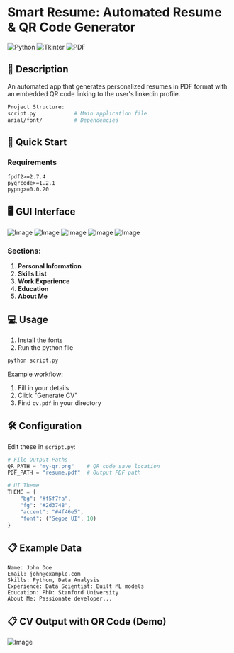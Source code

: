 # Smart Resume: Automated Resume & QR Code Generator

![Python](https://img.shields.io/badge/python-3670A0?style=for-the-badge&logo=python&logoColor=ffdd54)
![Tkinter](https://img.shields.io/badge/Tkinter-%234ea94b.svg?style=for-the-badge&logo=python&logoColor=white)
![PDF](https://img.shields.io/badge/PDF-%23FF0000.svg?style=for-the-badge&logo=adobe&logoColor=white)

## 📝 Description
An automated app that generates personalized resumes in PDF format with an embedded QR code linking to the user's linkedin profile.

```bash
Project Structure:
script.py            # Main application file
arial/font/          # Dependencies
```

## 🚀 Quick Start

### Requirements
```text
fpdf2>=2.7.4
pyqrcode>=1.2.1
pypng>=0.0.20
```

## 🖥️ GUI Interface
![Image](https://github.com/user-attachments/assets/ec7e263c-3999-4c0f-aced-6db053d08387)
![Image](https://github.com/user-attachments/assets/3490da4c-97eb-422d-92ca-53b286845102)
![Image](https://github.com/user-attachments/assets/e2239bd4-2b84-4a57-ae92-743831b41155)
![Image](https://github.com/user-attachments/assets/0fa33e07-5eb5-4012-b9aa-579d6aa037b1)
![Image](https://github.com/user-attachments/assets/6cf36b06-8ca9-41c6-a5ca-ef7478d43f41)

### Sections:
1. **Personal Information**
2. **Skills List**
3. **Work Experience**
4. **Education**
5. **About Me**

## 💻 Usage
1. Install the fonts
2. Run the python file
```bash
python script.py
```

Example workflow:
1. Fill in your details
2. Click "Generate CV"
3. Find `cv.pdf` in your directory

## 🛠 Configuration
Edit these in `script.py`:

```python
# File Output Paths
QR_PATH = "my-qr.png"    # QR code save location 
PDF_PATH = "resume.pdf"  # Output PDF path

# UI Theme
THEME = {
    "bg": "#f5f7fa",
    "fg": "#2d3748", 
    "accent": "#4f46e5",
    "font": ("Segoe UI", 10)
}
```

## 📋 Example Data
```text
Name: John Doe
Email: john@example.com
Skills: Python, Data Analysis
Experience: Data Scientist: Built ML models
Education: PhD: Stanford University
About Me: Passionate developer...
```

## 📋 CV Output with QR Code (Demo)
![Image](https://github.com/user-attachments/assets/714357de-43d2-4b7e-92f6-8763cb1b36f9)
